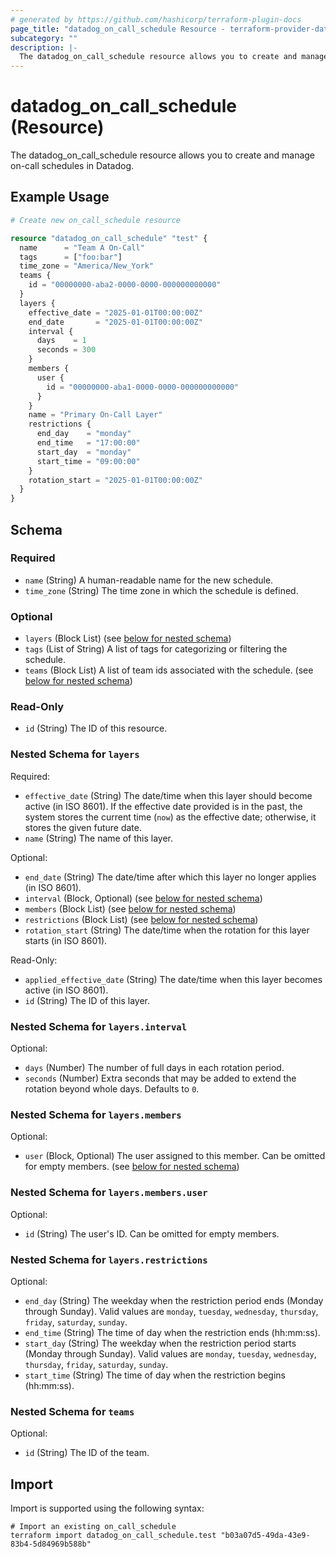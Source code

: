 ```yaml
---
# generated by https://github.com/hashicorp/terraform-plugin-docs
page_title: "datadog_on_call_schedule Resource - terraform-provider-datadog"
subcategory: ""
description: |-
  The datadog_on_call_schedule resource allows you to create and manage on-call schedules in Datadog.
---
```


# datadog_on_call_schedule (Resource)

The datadog_on_call_schedule resource allows you to create and manage on-call schedules in Datadog.

## Example Usage

```terraform
# Create new on_call_schedule resource

resource "datadog_on_call_schedule" "test" {
  name      = "Team A On-Call"
  tags      = ["foo:bar"]
  time_zone = "America/New_York"
  teams {
    id = "00000000-aba2-0000-0000-000000000000"
  }
  layers {
    effective_date = "2025-01-01T00:00:00Z"
    end_date       = "2025-01-01T00:00:00Z"
    interval {
      days    = 1
      seconds = 300
    }
    members {
      user {
        id = "00000000-aba1-0000-0000-000000000000"
      }
    }
    name = "Primary On-Call Layer"
    restrictions {
      end_day    = "monday"
      end_time   = "17:00:00"
      start_day  = "monday"
      start_time = "09:00:00"
    }
    rotation_start = "2025-01-01T00:00:00Z"
  }
}
```

<!-- schema generated by tfplugindocs -->
## Schema

### Required

- `name` (String) A human-readable name for the new schedule.
- `time_zone` (String) The time zone in which the schedule is defined.

### Optional

- `layers` (Block List) (see [below for nested schema](#nestedblock--layers))
- `tags` (List of String) A list of tags for categorizing or filtering the schedule.
- `teams` (Block List) A list of team ids associated with the schedule. (see [below for nested schema](#nestedblock--teams))

### Read-Only

- `id` (String) The ID of this resource.

<a id="nestedblock--layers"></a>
### Nested Schema for `layers`

Required:

- `effective_date` (String) The date/time when this layer should become active (in ISO 8601). If the effective date provided is in the past, the system stores the current time (`now`) as the effective date; otherwise, it stores the given future date.
- `name` (String) The name of this layer.

Optional:

- `end_date` (String) The date/time after which this layer no longer applies (in ISO 8601).
- `interval` (Block, Optional) (see [below for nested schema](#nestedblock--layers--interval))
- `members` (Block List) (see [below for nested schema](#nestedblock--layers--members))
- `restrictions` (Block List) (see [below for nested schema](#nestedblock--layers--restrictions))
- `rotation_start` (String) The date/time when the rotation for this layer starts (in ISO 8601).

Read-Only:

- `applied_effective_date` (String) The date/time when this layer becomes active (in ISO 8601).
- `id` (String) The ID of this layer.

<a id="nestedblock--layers--interval"></a>
### Nested Schema for `layers.interval`

Optional:

- `days` (Number) The number of full days in each rotation period.
- `seconds` (Number) Extra seconds that may be added to extend the rotation beyond whole days. Defaults to `0`.


<a id="nestedblock--layers--members"></a>
### Nested Schema for `layers.members`

Optional:

- `user` (Block, Optional) The user assigned to this member. Can be omitted for empty members. (see [below for nested schema](#nestedblock--layers--members--user))

<a id="nestedblock--layers--members--user"></a>
### Nested Schema for `layers.members.user`

Optional:

- `id` (String) The user's ID. Can be omitted for empty members.



<a id="nestedblock--layers--restrictions"></a>
### Nested Schema for `layers.restrictions`

Optional:

- `end_day` (String) The weekday when the restriction period ends (Monday through Sunday). Valid values are `monday`, `tuesday`, `wednesday`, `thursday`, `friday`, `saturday`, `sunday`.
- `end_time` (String) The time of day when the restriction ends (hh:mm:ss).
- `start_day` (String) The weekday when the restriction period starts (Monday through Sunday). Valid values are `monday`, `tuesday`, `wednesday`, `thursday`, `friday`, `saturday`, `sunday`.
- `start_time` (String) The time of day when the restriction begins (hh:mm:ss).



<a id="nestedblock--teams"></a>
### Nested Schema for `teams`

Optional:

- `id` (String) The ID of the team.

## Import

Import is supported using the following syntax:

```shell
# Import an existing on_call_schedule
terraform import datadog_on_call_schedule.test "b03a07d5-49da-43e9-83b4-5d84969b588b"
```
